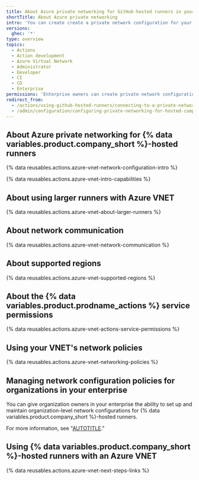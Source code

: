 ```yaml
---
title: About Azure private networking for GitHub-hosted runners in your enterprise
shortTitle: About Azure private networking
intro: 'You can create create a private network configuration for your enterprise to use {% data variables.product.company_short %}-hosted runners in your Azure Virtual Network(s) (VNET).'
versions:
  ghec: '*'
type: overview
topics:
  - Actions
  - Action development
  - Azure Virtual Network
  - Administrator
  - Developer
  - CI
  - CD
  - Enterprise
permissions: 'Enterprise owners can create private network configurations at the enterprise level to use {% data variables.product.company_short %}-hosted runners with an Azure VNET.'
redirect_from:
  - /actions/using-github-hosted-runners/connecting-to-a-private-network/about-using-github-hosted-runners-in-your-azure-virtual-network
  - /admin/configuration/configuring-private-networking-for-hosted-compute-products/about-using-github-hosted-runners-in-your-azure-virtual-network
---
```


## About Azure private networking for {% data variables.product.company_short %}-hosted runners

{% data reusables.actions.azure-vnet-network-configuration-intro %}

{% data reusables.actions.azure-vnet-intro-capabilities %}

## About using larger runners with Azure VNET

{% data reusables.actions.azure-vnet-about-larger-runners %}

## About network communication

{% data reusables.actions.azure-vnet-network-communication %}

## About supported regions

{% data reusables.actions.azure-vnet-supported-regions %}

## About the {% data variables.product.prodname_actions %} service permissions

{% data reusables.actions.azure-vnet-actions-service-permissions %}

## Using your VNET's network policies

{% data reusables.actions.azure-vnet-networking-policies %}

## Managing network configuration policies for organizations in your enterprise

You can give organization owners in your enterprise the ability to set up and maintain organization-level network configurations for {% data variables.product.company_short %}-hosted runners.

For more information, see "[AUTOTITLE](/admin/configuration/configuring-private-networking-for-hosted-compute-products/configuring-private-networking-for-github-hosted-runners-in-your-enterprise#enabling-creation-of-network-configurations-for-organizations)."

## Using {% data variables.product.company_short %}-hosted runners with an Azure VNET

{% data reusables.actions.azure-vnet-next-steps-links %}
